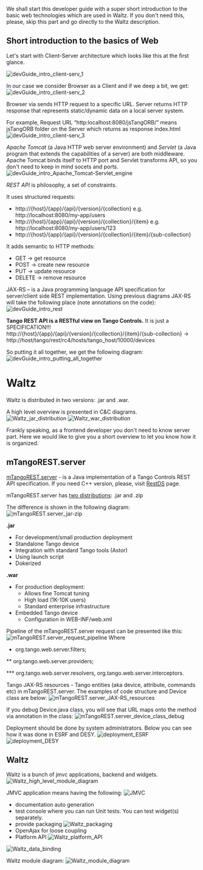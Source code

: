 We shall start this developer guide with a super short introduction to the basic web technologies which are used in Waltz. 
If you don't need this, please, skip this part and go directly to the Waltz description.

## Short introduction to the basics of Web
Let's start with Client-Server architecture which looks like this at the first glance.

![devGuide_intro_client-serv_1](images/devGuide_intro_client-serv_1.png)

In our case we consider Browser as a Client and if we deep a bit, we get:
![devGuide_intro_client-serv_2](images/devGuide_intro_client-serv_2.png)

Browser via sends HTTP request to a specific URL. 
Server returns HTTP response that represents static/dynamic data on a local server system.

For example, Request URL “http:localhost:8080/jsTangORB/” means jsTangORB folder on the Server which returns as response index.html 
![devGuide_intro_client-serv_3](images/devGuide_intro_client-serv_3.png)

_Apache Tomcat_ (a Java HTTP web server environment) and _Servlet_ (a Java program that extends the capabilities of a server) 
are both middleware. Apache Tomcat binds itself to HTTP port and Servlet transforms API, 
so you don't need to keep in mind socets and ports.
![devGuide_intro_Apache_Tomcat-Servlet_engine](images/devGuide_intro_Apache_Tomcat-Servlet_engine.png)

_REST API_ is philosophy, a set of constraints.

It uses structured requests:
* http://{host}/{app}/{api}/{version}/{collection} e.g. http://localhost:8080/my-app/users
* http://{host}/{app}/{api}/{version}/{collection}/{item} e.g. http://localhost:8080/my-app/users/123
* http://{host}/{app}/{api}/{version}/{collection}/{item}/{sub-collection}

It adds semantic to HTTP methods:
* GET → get resource
* POST → create new resource
* PUT → update resource
* DELETE → remove resource


JAX-RS –  is a Java programming language API specification for server/client side REST implementation. 
Using previous diagrams JAX-RS will take the following place (note annotations on the code):
![devGuide_intro_rest](images/devGuide_intro_rest.png)

**Tango REST API is a RESTful view on Tango Controls.** It is just a SPECIFICATION!!!
http://{host}/{app}/{api}/{version}/{collection}/{item}/{sub-collection} → http://host/tango/rest/rc4/hosts/tango_host/10000/devices

So putting it all together, we get the following diagram:
![devGuide_intro_putting_all_together](images/devGuide_intro_putting_all_together.png)


# Waltz


Waltz is distributed in two versions: .jar and .war.

A high level overview is presented in C&C diagrams.
![Waltz_jar_distribution](images/Waltz_jar_distribution.png)
![Waltz_war_distribution](images/Waltz_war_distribution.png)

Frankly speaking, as a frontend developer you don't need to know server part. Here we would like to give you a short overview to let you know how it is organized.


## mTangoREST.server
[mTangoREST.server](https://github.com/ingvord/mtangorest.server) - is a Java implementation of a Tango Controls REST API specification. If you need C++ version, please, visit [RestDS](http://tangodevel.jinr.ru/git/tango/web/RestDS) page.

mTangoREST.server has [two distributions](https://github.com/Ingvord/mtangorest.server/releases): .jar and .zip

The difference is shown in the following diagram:
![mTangoREST.server_jar-zip](images/mTangoREST.server_jar-zip.png)

**.jar**
* For development/small production deployment
* Standalone Tango device 
* Integration with standard Tango tools (Astor)
* Using launch script
* Dokerized

**.war**
* For production deployment:
    - Allows fine Tomcat tuning
    - High load (1K-10K users)
    - Standard enterprise infrastructure
* Embedded Tango device 
    - Configuration in WEB-INF/web.xml


Pipeline of the mTangoREST.server request can be presented like this:
![mTangoREST.server_request_pipeline](images/mTangoREST.server_request_pipeline.png)
Where 
* org.tango.web.server.filters; 

** org.tango.web.server.providers;

*** org.tango.web.server.resolvers, org.tango.web.server.interceptors.

Tango JAX-RS resources - Tango entities (aka device, attribute, commands etc) in mTangoREST.server.
The examples of code structure and Device class are below:
![mTangoREST.server_JAX-RS_resources](images/mTangoREST.server_JAX-RS_resources.png)

If you debug Device.java class, you will see that URL maps onto the method via annotation in the class:
![mTangoREST.server_device_class_debug](images/mTangoREST.server_device_class_debug.png)

Deployment should be done by system administrators. Below you can see how it was done in ESRF and DESY.
![deployment_ESRF](images/deployment_ESRF.png)
![deployment_DESY](images/deployment_DESY.png)



## Waltz
Waltz is a bunch of jmvc applications, backend and widgets. 
![Waltz_high_level_module_diagram](images/Waltz_high_level_module_diagram.png)

JMVC application means having the following:
![JMVC](images/JMVC.png)

* documentation auto generation
* test console where you can run Unit tests. You can test widget(s) separately.
* provide packaging
![Waltz_packaging](images/Waltz_packaging.png)
* OpenAjax for loose coupling
* Platform API
![Waltz_platform_API](images/Waltz_platform_API.png)



![Waltz_data_binding](images/Waltz_data_binding.png)










Waltz module diagram:
![Waltz_module_diagram](images/Waltz_module_diagram.png)


